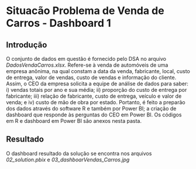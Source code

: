 # Situacão Problema de Venda de Carros - Dashboard 1
## Introdução
O conjunto de dados em questão é fornecido pelo DSA no arquivo *DadosVendaCarros.xlsx*. Refere-se à venda de automóveis de uma empresa anônima, na qual constam a data da venda, fabricante, local, custo de entrega, valor de vendas, custo de vendas e informação do cliente. Assim, o CEO da empresa solicita a equipe de análise de dados para saber: i) vendas totais por ano e sua média; ii) proporção do custo de entrega por fabricante; iii) relação de fabricante, custo de entrega, veículo e valor de venda; e iv) custo de mão de obra por estado. Portanto, é feito a preparão dos dados através do software R e também por Power BI; a criação de dashboard que responde às perguntas do CEO em Power BI. Os códigos em R e dashboard em Power BI são anexos nesta pasta.

## Resultado 
O dashboard resultado da solução se encontra nos arquivos *02_solution.pbix* e *03_dashboarVendas_Carros.jpg*
